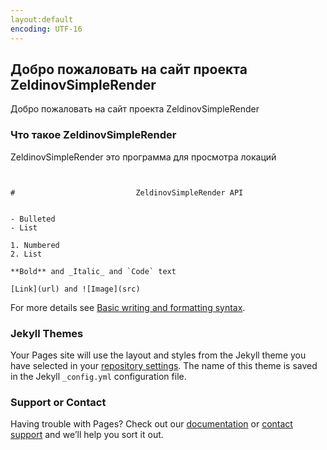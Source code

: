 ```yaml
---
layout:default
encoding: UTF-16
---
```


## Добро пожаловать на сайт проекта ZeldinovSimpleRender

Добро пожаловать на сайт проекта ZeldinovSimpleRender

### Что такое ZeldinovSimpleRender

ZeldinovSimpleRender это программа для просмотра локаций

```ZeldinovSimpleRenderAPI


#                           ZeldinovSimpleRender API


- Bulleted
- List

1. Numbered
2. List

**Bold** and _Italic_ and `Code` text

[Link](url) and ![Image](src)
```

For more details see [Basic writing and formatting syntax](https://docs.github.com/en/github/writing-on-github/getting-started-with-writing-and-formatting-on-github/basic-writing-and-formatting-syntax).

### Jekyll Themes

Your Pages site will use the layout and styles from the Jekyll theme you have selected in your [repository settings](https://github.com/RomanZSeldinov/ZeldinovSimpleRender/settings/pages). The name of this theme is saved in the Jekyll `_config.yml` configuration file.

### Support or Contact

Having trouble with Pages? Check out our [documentation](https://docs.github.com/categories/github-pages-basics/) or [contact support](https://support.github.com/contact) and we’ll help you sort it out.
